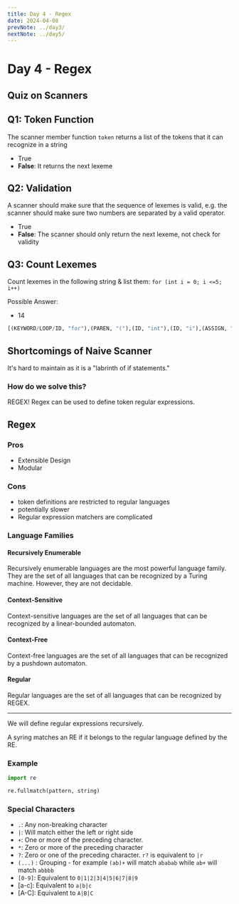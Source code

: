 ```yaml
---
title: Day 4 - Regex
date: 2024-04-08
prevNote: ../day3/
nextNote: ../day5/
---
```


# Day 4 - Regex

## Quiz on Scanners

## Q1: Token Function

The scanner member function `token` returns a list of the tokens that it can recognize in a string

- True
- **False**: It returns the next lexeme

## Q2: Validation

A scanner should make sure that the sequence of lexemes is valid, e.g. the scanner should make sure two numbers are separated by a valid operator.

- True
- **False**: The scanner should only return the next lexeme, not check for validity

## Q3: Count Lexemes

Count lexemes in the following string & list them: `for (int i = 0; i <=5; i++)`

Possible Answer:

- 14

```py
[(KEYWORD/LOOP/ID, "for"),(PAREN, "("),(ID, "int"),(ID, "i"),(ASSIGN, "="),(NUM, "0"),(SEMI, ";"),(ID, "i"),(OP/LE, "<="), (NUM, "5"),(SEMI, ";"),(ID, "i"),(ASGNOP/INCR, "++"),(PAREN, ")")]
```

## Shortcomings of Naive Scanner

It's hard to maintain as it is a "labrinth of if statements."

### How do we solve this?

REGEX! Regex can be used to define token regular expressions.

## Regex

### Pros

- Extensible Design
- Modular

### Cons

- token definitions are restricted to regular languages
- potentially slower
- Regular expression matchers are complicated

### Language Families

#### Recursively Enumerable

Recursively enumerable languages are the most powerful language family. They are the set of all languages that can be recognized by a Turing machine. However, they are not decidable.

#### Context-Sensitive

Context-sensitive languages are the set of all languages that can be recognized by a linear-bounded automaton.

#### Context-Free

Context-free languages are the set of all languages that can be recognized by a pushdown automaton.

#### Regular

Regular languages are the set of all languages that can be recognized by REGEX.

---

We will define regular expressions recursively.

A syring matches an RE if it belongs to the regular language defined by the RE.

### Example

```py
import re

re.fullmatch(pattern, string)
```

### Special Characters

- `.`: Any non-breaking character
- `|`: Will match either the left or right side
- `+`: One or more of the preceding character.
- `*`: Zero or more of the preceding character
- `?`: Zero or one of the preceding character. `r?` is equivalent to `|r`
- `(...)` : Grouping - for example `(ab)+` will match `ababab` while `ab+` will match `abbbb`
- `[0-9]`: Equivalent to `0|1|2|3|4|5|6|7|8|9`
- [a-c]: Equivalent to `a|b|c`
- [A-C]: Equivalent to `A|B|C`
